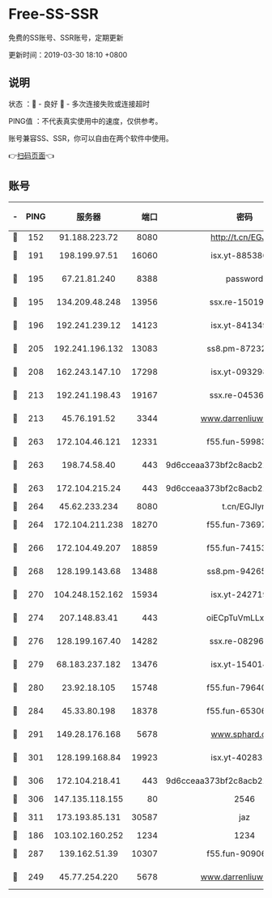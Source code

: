 # Free-SS-SSR

免费的SS账号、SSR账号，定期更新

更新时间：2019-03-30 18:10 +0800

## 说明

状态     ：🙂 - 良好 🙁 - 多次连接失败或连接超时

PING值   ：不代表真实使用中的速度，仅供参考。

账号兼容SS、SSR，你可以自由在两个软件中使用。

👉[扫码页面](https://liesauer.github.io/Free-SS-SSR/)👈

## 账号

|-|PING|服务器|端口|密码|加密方式|区域|
|:----:|:----:|:-----:|-----:|:----:|:----:|:----:|
|🙂|152|91.188.223.72|8080|http://t.cn/EGJIyrl|rc4-md5|RU|
|🙂|191|198.199.97.51|16060|isx.yt-88538698|aes-256-cfb|US|
|🙂|195|67.21.81.240|8388|password|aes-256-cfb|US|
|🙂|195|134.209.48.248|13956|ssx.re-15019665|aes-256-cfb|US|
|🙂|196|192.241.239.12|14123|isx.yt-84134989|aes-256-cfb|US|
|🙂|205|192.241.196.132|13083|ss8.pm-87232244|aes-256-cfb|US|
|🙂|208|162.243.147.10|17298|isx.yt-09329886|aes-256-cfb|US|
|🙂|213|192.241.198.43|19167|ssx.re-04536960|aes-256-cfb|US|
|🙂|213|45.76.191.52|3344|www.darrenliuwei.com|aes-256-cfb|JP|
|🙂|263|172.104.46.121|12331|f55.fun-59983873|aes-256-cfb|SG|
|🙂|263|198.74.58.40|443|9d6cceaa373bf2c8acb22e60b6a58be6|aes-256-cfb|US|
|🙂|263|172.104.215.24|443|9d6cceaa373bf2c8acb22e60b6a58be6|aes-256-cfb|US|
|🙂|264|45.62.233.234|8080|t.cn/EGJIyrl|rc4-md5|CA|
|🙂|264|172.104.211.238|18270|f55.fun-73697687|aes-256-cfb|US|
|🙂|266|172.104.49.207|18859|f55.fun-74153575|aes-256-cfb|SG|
|🙂|268|128.199.143.68|13488|ss8.pm-94265136|aes-256-cfb|SG|
|🙂|270|104.248.152.162|15934|isx.yt-24271978|aes-256-cfb|SG|
|🙂|274|207.148.83.41|443|oiECpTuVmLLxk4Ts|aes-256-cfb|AU|
|🙂|276|128.199.167.40|14282|ssx.re-08296146|aes-256-cfb|SG|
|🙂|279|68.183.237.182|13476|isx.yt-15401428|aes-256-cfb|SG|
|🙂|280|23.92.18.105|15748|f55.fun-79640206|aes-256-cfb|US|
|🙂|284|45.33.80.198|18378|f55.fun-65306574|aes-256-cfb|US|
|🙂|291|149.28.176.168|5678|www.sphard.com|aes-256-cfb|AU|
|🙂|301|128.199.168.84|19923|isx.yt-40283150|aes-256-cfb|SG|
|🙂|306|172.104.218.41|443|9d6cceaa373bf2c8acb22e60b6a58be6|aes-256-cfb|US|
|🙂|306|147.135.118.155|80|2546|chacha20|US|
|🙂|311|173.193.85.131|30587|jaz|aes-256-cfb|US|
|🙂|186|103.102.160.252|1234|1234|rc4-md5|JP|
|🙂|287|139.162.51.39|10307|f55.fun-90906199|aes-256-cfb|SG|
|🙁|249|45.77.254.220|5678|www.darrenliuwei.com|aes-256-cfb|SG|
